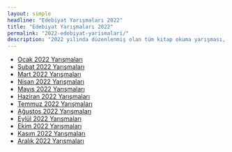 ```yaml
---
layout: simple
headline: "Edebiyat Yarışmaları 2022"
title: "Edebiyat Yarışmaları 2022"
permalink: "2022-edebiyat-yarismalari/"
description: "2022 yılında düzenlenmiş olan tüm kitap okuma yarışması, şiir yarışması, senaryo yarışması ve diğer edebiyat yarışmalarını bu sayfadan ay-ay görüntüleyebilirsiniz."
---
```


<ul class='nav flex-column'>
   <li class='nav-item'><a class='nav-link' href='/ocak-2022-yarismalar/'>Ocak 2022 Yarışmaları</a></li>
   <li class='nav-item'><a class='nav-link' href='/subat-2022-yarismalar/'>Şubat 2022 Yarışmaları</a></li>
   <li class='nav-item'><a class='nav-link' href='/mart-2022-yarismalar/'>Mart 2022 Yarışmaları</a></li>
   <li class='nav-item'><a class='nav-link' href='/nisan-2022-yarismalar/'>Nisan 2022 Yarışmaları</a></li>
   <li class='nav-item'><a class='nav-link' href='/mayis-2022-yarismalar/'>Mayıs 2022 Yarışmaları</a></li>
   <li class='nav-item'><a class='nav-link' href='/haziran-2022-yarismalar/'>Haziran 2022 Yarışmaları</a></li>
   <li class='nav-item'><a class='nav-link' href='/temmuz-2022-yarismalar/'>Temmuz 2022 Yarışmaları</a></li>
   <li class='nav-item'><a class='nav-link' href='/agustos-2022-yarismalar/'>Ağustos 2022 Yarışmaları</a></li>
   <li class='nav-item'><a class='nav-link' href='/eylul-2022-yarismalar/'>Eylül 2022 Yarışmaları</a></li>
   <li class='nav-item'><a class='nav-link' href='/ekim-2022-yarismalar/'>Ekim 2022 Yarışmaları</a></li>
   <li class='nav-item'><a class='nav-link' href='/kasim-2022-yarismalar/'>Kasım 2022 Yarışmaları</a></li>
   <li class='nav-item'><a class='nav-link' href='/aralik-2022-yarismalar/'>Aralık 2022 Yarışmaları</a></li>
</ul>